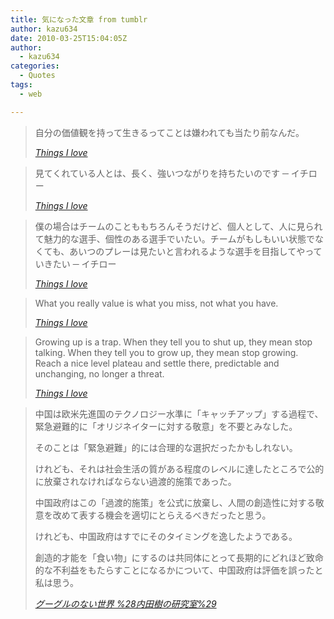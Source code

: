 ```yaml
---
title: 気になった文章 from tumblr
author: kazu634
date: 2010-03-25T15:04:05Z
author:
  - kazu634
categories:
  - Quotes
tags:
  - web

---
```

<div class="section">
<blockquote title="Things I love" cite="http://kazu634.tumblr.com/post/468349920">
<p>
      自分の価値観を持って生きるってことは嫌われても当たり前なんだ。
</p>
    
<p>
<cite><a href="http://kazu634.tumblr.com/post/468349920" onclick="__gaTracker('send', 'event', 'outbound-article', 'http://kazu634.tumblr.com/post/468349920', 'Things I love');" target="_blank">Things I love</a></cite>
</p>
</blockquote>
  
<blockquote title="Things I love" cite="http://kazu634.tumblr.com/post/472454023">
<p>
      見てくれている人とは、長く、強いつながりを持ちたいのです ─ イチロー
</p>
    
<p>
<cite><a href="http://kazu634.tumblr.com/post/472454023" onclick="__gaTracker('send', 'event', 'outbound-article', 'http://kazu634.tumblr.com/post/472454023', 'Things I love');" target="_blank">Things I love</a></cite>
</p>
</blockquote>
  
<blockquote title="Things I love" cite="http://kazu634.tumblr.com/post/472036098">
<p>
      僕の場合はチームのことももちろんそうだけど、個人として、人に見られて魅力的な選手、個性のある選手でいたい。チームがもしもいい状態でなくても、あいつのプレーは見たいと言われるような選手を目指してやっていきたい ─ イチロー
</p>
    
<p>
<cite><a href="http://kazu634.tumblr.com/post/472036098" onclick="__gaTracker('send', 'event', 'outbound-article', 'http://kazu634.tumblr.com/post/472036098', 'Things I love');" target="_blank">Things I love</a></cite>
</p>
</blockquote>
  
<blockquote title="Things I love" cite="http://kazu634.tumblr.com/post/471396849">
<p>
      What you really value is what you miss, not what you have.
</p>
    
<p>
<cite><a href="http://kazu634.tumblr.com/post/471396849" onclick="__gaTracker('send', 'event', 'outbound-article', 'http://kazu634.tumblr.com/post/471396849', 'Things I love');" target="_blank">Things I love</a></cite>
</p>
</blockquote>
  
<blockquote title="Things I love" cite="http://kazu634.tumblr.com/post/470571691">
<p>
      Growing up is a trap. When they tell you to shut up, they mean stop talking. When they tell you to grow up, they mean stop growing. Reach a nice level plateau and settle there, predictable and unchanging, no longer a threat.
</p>
    
<p>
<cite><a href="http://kazu634.tumblr.com/post/470571691" onclick="__gaTracker('send', 'event', 'outbound-article', 'http://kazu634.tumblr.com/post/470571691', 'Things I love');" target="_blank">Things I love</a></cite>
</p>
</blockquote>
  
<blockquote title="グーグルのない世界 %28内田樹の研究室%29" cite="http://blog.tatsuru.com/2010/03/24_0728.php">
<p>
      中国は欧米先進国のテクノロジー水準に「キャッチアップ」する過程で、緊急避難的に「オリジネイターに対する敬意」を不要とみなした。
</p>
    
<p>
      そのことは「緊急避難」的には合理的な選択だったかもしれない。
</p>
    
<p>
      けれども、それは社会生活の質がある程度のレベルに達したところで公的に放棄されなければならない過渡的施策であった。
</p>
    
<p>
      中国政府はこの「過渡的施策」を公式に放棄し、人間の創造性に対する敬意を改めて表する機会を適切にとらえるべきだったと思う。
</p>
    
<p>
      けれども、中国政府はすでにそのタイミングを逸したようである。
</p>
    
<p>
      創造的才能を「食い物」にするのは共同体にとって長期的にどれほど致命的な不利益をもたらすことになるかについて、中国政府は評価を誤ったと私は思う。
</p>
    
<p>
<cite><a href="http://blog.tatsuru.com/2010/03/24_0728.php" onclick="__gaTracker('send', 'event', 'outbound-article', 'http://blog.tatsuru.com/2010/03/24_0728.php', 'グーグルのない世界 %28内田樹の研究室%29');" target="_blank">グーグルのない世界 %28内田樹の研究室%29</a></cite>
</p>
</blockquote>
</div>
